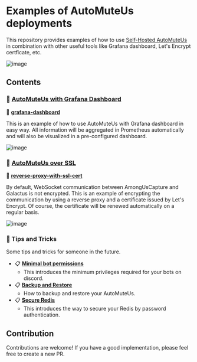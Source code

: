 # Examples of AutoMuteUs deployments

This repository provides examples of how to use [Self-Hosted AutoMuteUs](https://github.com/denverquane/automuteus) in combination with other useful tools like Grafana dashboard, Let's Encrypt certficate, etc.

![image](https://user-images.githubusercontent.com/2920259/109378149-82290d00-7913-11eb-889e-83eb091d83e9.png)

## Contents

### 🚀 [AutoMuteUs with Grafana Dashboard](grafana-dashboard)

📁 [**grafana-dashboard**](grafana-dashboard)

This is an example of how to use AutoMuteUs with Grafana dashboard in easy way. All information will be aggregated in Prometheus automatically and will also be visualized in a pre-configured dashboard.

![image](https://user-images.githubusercontent.com/2920259/109378149-82290d00-7913-11eb-889e-83eb091d83e9.png)

### 🚀 [AutoMuteUs over SSL](reverse-proxy-with-ssl-cert)

📁 [**reverse-proxy-with-ssl-cert**](reverse-proxy-with-ssl-cert)

By default, WebSocket communication between AmongUsCapture and Galactus is not encrypted. This is an example of encrypting the communication by using a reverse proxy and a certificate issued by Let's Encrypt. Of course, the certificate will be renewed automatically on a regular basis.

![image](https://user-images.githubusercontent.com/2920259/109382377-6ded0c00-7923-11eb-8be2-68a89bd83dad.png)

### 🚀 Tips and Tricks

Some tips and tricks for someone in the future.

* 📋 [**Minimal bot permissions**](tips/minimal-bot-permissions.md)
    * This introduces the minimum privileges required for your bots on discord.
* 📋 [**Backup and Restore**](tips/backup-and-restore.md)
    * How to backup and restore your AutoMuteUs.
* 📋 [**Secure Redis**](tips/secure-redis.md)
    * This introduces the way to secure your Redis by password authentication.

## Contribution

Contributions are welcome! If you have a good implementation, please feel free to create a new PR.
